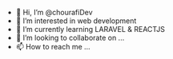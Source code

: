 - 👋 Hi, I’m @chourafiDev
- 👀 I’m interested in web development
- 🌱 I’m currently learning LARAVEL & REACTJS
- 💞️ I’m looking to collaborate on ...
- 📫 How to reach me ...
